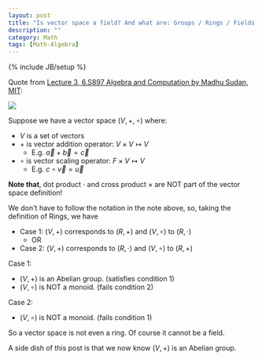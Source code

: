 ```yaml
---
layout: post
title: "Is vector space a field? And what are: Groups / Rings / Fields / Vector Spaces?"
description: ""
category: Math
tags: [Math-Algebra]
---
```

{% include JB/setup %}

Quote from [Lecture 3, 6.S897 Algebra and Computation by Madhu Sudan, MIT](http://people.csail.mit.edu/madhu/ST12/scribe/lect03.pdf):

![](https://farm2.staticflickr.com/1752/28756417988_24bc4bca92_o_d.png)

Suppose we have a vector space $(V,+,\circ)$ where:

- $V$ is a set of vectors
- $+$ is vector addition operator: $V \times V \mapsto V$
    - E.g. $\vec a + \vec b = \vec c$
- $\circ$ is vector scaling operator: $F \times V \mapsto V$
    - E.g. $c \circ \vec v = \vec u$

**Note that**, dot product $\cdot$ and cross product $\times$ are NOT part of the vector space definition!

We don't have to follow the notation in the note above, so, taking the definition of Rings, we have

- Case 1: $(V, +)$ corresponds to $(R, +)$ and $(V, \circ)$ to $(R, \cdot)$
    - OR
- Case 2: $(V, +)$ corresponds to $(R, \cdot)$ and $(V, \circ)$ to $(R, +)$

Case 1:

- $(V, +)$ is an Abelian group. (satisfies condition 1)
- $(V, \circ)$ is NOT a monoid. (fails condition 2)

Case 2:

- $(V, \circ)$ is NOT a monoid. (fails condition 1)

So a vector space is not even a ring. Of course it cannot be a field.

A side dish of this post is that we now know $(V, +)$ is an Abelian group.